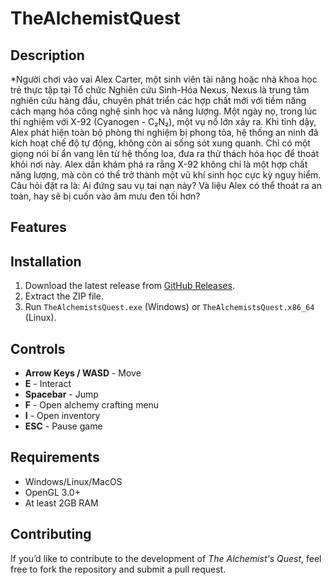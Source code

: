 # TheAlchemistQuest

## Description

\*Người chơi vào vai Alex Carter, một sinh viên tài năng hoặc nhà khoa học trẻ thực tập tại Tổ chức Nghiên cứu Sinh-Hóa Nexus. Nexus là trung tâm nghiên cứu hàng đầu, chuyên phát triển các hợp chất mới với tiềm năng cách mạng hóa công nghệ sinh học và năng lượng.
Một ngày nọ, trong lúc thí nghiệm với X-92 (Cyanogen - C₂N₂), một vụ nổ lớn xảy ra. Khi tỉnh dậy, Alex phát hiện toàn bộ phòng thí nghiệm bị phong tỏa, hệ thống an ninh đã kích hoạt chế độ tự động, không còn ai sống sót xung quanh. Chỉ có một giọng nói bí ẩn vang lên từ hệ thống loa, đưa ra thử thách hóa học để thoát khỏi nơi này.
Alex dần khám phá ra rằng X-92 không chỉ là một hợp chất năng lượng, mà còn có thể trở thành một vũ khí sinh học cực kỳ nguy hiểm. Câu hỏi đặt ra là: Ai đứng sau vụ tai nạn này? Và liệu Alex có thể thoát ra an toàn, hay sẽ bị cuốn vào âm mưu đen tối hơn?

## Features

## Installation

1. Download the latest release from [GitHub Releases](https://github.com/HaileInnoTech/TheAlchemistQuest.git).
2. Extract the ZIP file.
3. Run `TheAlchemistsQuest.exe` (Windows) or `TheAlchemistsQuest.x86_64` (Linux).

## Controls

- **Arrow Keys / WASD** - Move
- **E** - Interact
- **Spacebar** - Jump
- **F** - Open alchemy crafting menu
- **I** - Open inventory
- **ESC** - Pause game

## Requirements

- Windows/Linux/MacOS
- OpenGL 3.0+
- At least 2GB RAM

## Contributing

If you’d like to contribute to the development of _The Alchemist's Quest_, feel free to fork the repository and submit a pull request.
